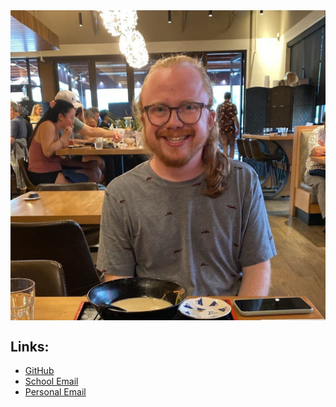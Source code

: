 <img src="./docs/assets/profile.jpeg" style="display: block; margin: auto;" align="center"/>

## Links:

- [GitHub](https://github.com/nkorinek)
- [School Email](nathan.korinek@colorado.edu)
- [Personal Email](nkorinek@proton.me)
